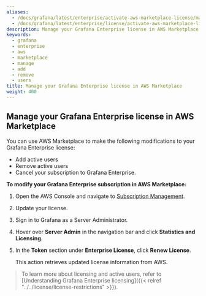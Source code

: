 ```yaml
---
aliases:
  - /docs/grafana/latest/enterprise/activate-aws-marketplace-license/manage-license-in-aws-marketplace/
  - /docs/grafana/latest/enterprise/license/activate-aws-marketplace-license/manage-license-in-aws-marketplace/
description: Manage your Grafana Enterprise license in AWS Marketplace
keywords:
  - grafana
  - enterprise
  - aws
  - marketplace
  - manage
  - add
  - remove
  - users
title: Manage your Grafana Enterprise license in AWS Marketplace
weight: 400
---
```


## Manage your Grafana Enterprise license in AWS Marketplace

You can use AWS Marketplace to make the following modifications to your Grafana Enterprise license:

- Add active users
- Remove active users
- Cancel your subscription to Grafana Enterprise.

**To modify your Grafana Enterprise subscription in AWS Marketplace:**

1. Open the AWS Console and navigate to [Subscription Management](https://console.aws.amazon.com/marketplace/home/subscriptions#/subscriptions).

1. Update your license.

1. Sign in to Grafana as a Server Administrator.

1. Hover over **Server Admin** in the navigation bar and click **Statistics and Licensing**.

1. In the **Token** section under **Enterprise License**, click **Renew License**.

   This action retrieves updated license information from AWS.

> To learn more about licensing and active users, refer to [Understanding Grafana Enterprise licensing]({{< relref "../../license/license-restrictions" >}}).
